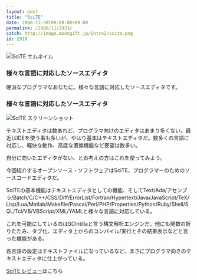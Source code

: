 ```yaml
---
layout: post
title: "SciTE"
date: 2006-11-30T09:00:00+09:00
permalink: /2006/11/2933/
catch: http://image.moongift.jp/intro2/scite.png
id: 2918
---
```

 ![SciTE サムネイル](http://image.moongift.jp/intro2/scite.t.png "SciTE サムネイル")
  

### 様々な言語に対応したソースエディタ
  
硬派なプログラマなあなたに。様々な言語に対応したソースエディタです。  
<!--more-->  

### 様々な言語に対応したソースエディタ
  

![SciTE スクリーンショット](http://image.moongift.jp/intro2/scite.png "SciTE スクリーンショット")

  

テキストエディタは数あれど、プログラマ向けのエディタはあまり多くない。最近はIDEを使う事も多いが、やはり基本はテキストエディタだ。数多くの言語に対応し、軽快な動作、高度な置換機能など要望は数多い。

  

自分に向いたエディタがない、とお考えの方はこれを使ってみよう。

  

今回紹介するオープンソース・ソフトウェアはSciTE、プログラマーのためのソースコードエディタだ。

  

SciTEの基本機能はテキストエディタとしての機能、そしてText/Ada/アセンブラ/Batch/C/C++/CSS/Diff/ErrorList/Fortran/Hypertext/Java/JavaScript/TeX/Lisp/Lua/Matlab/Makefile/Pascal/Perl/PHP/Properties/Python/Ruby/Shell/SQL/Tcl/VB/VBScript/XML/YAMLと様々な言語に対応している。

  

これを可能にしているのはSCIntillaと言う構文解析エンジンだ。他にも関数の折りたたみ、タブ化、エディタ上からのコンパイル/実行とその結果表示などと言った機能がある。

  

各言語の設定はテキストファイルになっているなど、まさにプログラマ向きのテキストエディタに仕上がっている。

  

[SciTE レビュー](http://oss.moongift.jp/review/i-2934.html)はこちら

